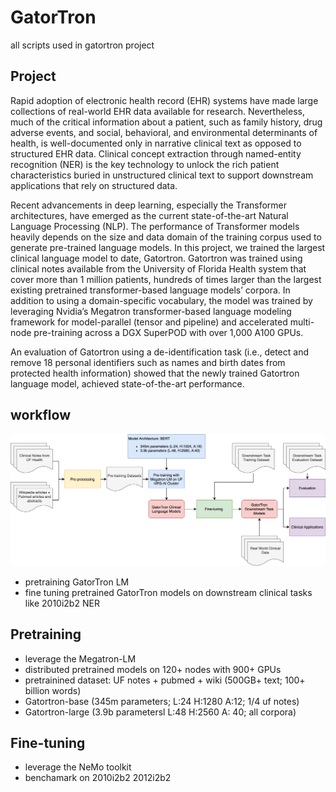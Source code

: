 # GatorTron
all scripts used in gatortron project

## Project

Rapid adoption of electronic health record (EHR) systems have made large collections of real-world EHR data available for research. Nevertheless, much of the critical information about a patient, such as family history, drug adverse events, and social, behavioral, and environmental determinants of health, is well-documented only in narrative clinical text as opposed to structured EHR data. Clinical concept extraction through named-entity recognition (NER) is the key technology to unlock the rich patient characteristics buried in unstructured clinical text to support downstream applications that rely on structured data.  
 
Recent advancements in deep learning, especially the Transformer architectures, have emerged as the current state-of-the-art Natural Language Processing (NLP). The performance of Transformer models heavily depends on the size and data domain of the training corpus used to generate pre-trained language models. In this project, we trained the largest clinical language model to date, Gatortron. Gatortron was trained using clinical notes available from the University of Florida Health system that cover more than 1 million patients, hundreds of times larger than the largest existing pretrained transformer-based language models’ corpora. In addition to using a domain-specific vocabulary, the model was trained by leveraging Nvidia’s Megatron transformer-based language modeling framework for model-parallel (tensor and pipeline) and accelerated multi-node pre-training across a DGX SuperPOD with over 1,000 A100 GPUs.
 
An evaluation of Gatortron using a de-identification task (i.e., detect and remove 18 personal identifiers such as names and birth dates from protected health information) showed that the newly trained Gatortron language model, achieved state-of-the-art performance.


## workflow
![workflow](resources/gatorTron_workflow.png)

- pretraining GatorTron LM 
- fine tuning pretrained GatorTron models on downstream clinical tasks like 2010i2b2 NER


## Pretraining
- leverage the Megatron-LM
- distributed pretrained models on 120+ nodes with 900+ GPUs
- pretrainined dataset: UF notes + pubmed + wiki (500GB+ text; 100+ billion words)
- Gatortron-base (345m parameters; L:24 H:1280 A:12; 1/4 uf notes)
- Gatortron-large (3.9b parametersl L:48 H:2560 A: 40; all corpora)


## Fine-tuning
- leverage the NeMo toolkit
- benchamark on 2010i2b2 2012i2b2